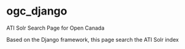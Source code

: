 # ogc_django
ATI Solr Search Page for Open Canada

Based on the Django framework, this page search the ATI Solr index
